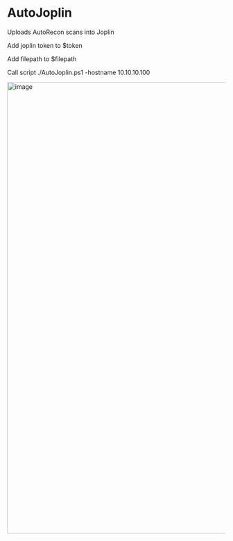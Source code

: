 # AutoJoplin
Uploads AutoRecon scans into Joplin

Add joplin token to $token

Add filepath to $filepath

Call script ./AutoJoplin.ps1 -hostname 10.10.10.100



<img width="1040" alt="image" src="https://user-images.githubusercontent.com/24602459/186547770-6dbfacbf-d279-46b0-a0d0-09ad215f882e.png">
